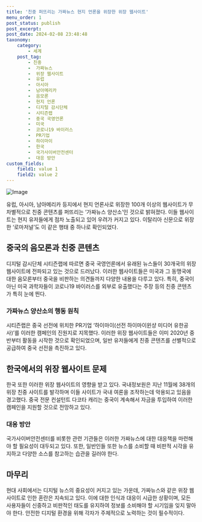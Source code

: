 ```yaml
---
title: '친중 퍼뜨리는 가짜뉴스 현지 언론을 위장한 위장 웹사이트'
menu_order: 1
post_status: publish
post_excerpt: 
post_date: 2024-02-08 23:48:48
taxonomy:
    category:
        - 세계
    post_tag:
        - 친중
        -  가짜뉴스
        -  위장 웹사이트
        -  유럽
        -  아시아
        -  남아메리카
        -  음모론
        -  현지 언론
        -  디지털 감시단체
        -  시티즌랩
        -  중국 국영언론
        -  미국
        -  코로나19 바이러스
        -  PR기업
        -  하이마이
        -  한국
        -  국가사이버안전센터
        -  대응 방안
custom_fields:
    field1: value 1
    field2: value 2
---
```


![Image](https://imgnews.pstatic.net/image/009/2024/02/08/0005256448_001_20240208113109267.png?type=w647)

유럽, 아시아, 남아메리카 등지에서 현지 언론사로 위장한 100개 이상의 웹사이트가 무차별적으로 친중 콘텐츠를 퍼뜨리는 ‘가짜뉴스 양산소’인 것으로 밝혀졌다. 이들 웹사이트는 현지 유저들에게 점차 노출되고 있어 우려가 커지고 있다. 이탈리아 신문으로 위장한 ‘로마저널’도 이 같은 행태 중 하나로 확인되었다. 
## 중국의 음모론과 친중 콘텐츠
디지털 감시단체 시티즌랩에 따르면 중국 국영언론에서 유래된 뉴스들이 30개국의 위장 웹사이트에 전파되고 있는 것으로 드러났다. 이러한 웹사이트들은 미국과 그 동맹국에 대한 음모론부터 중국을 비판하는 의견들까지 다양한 내용을 다루고 있다. 특히, 중국이 아닌 미국 과학자들이 코로나19 바이러스를 외부로 유출했다는 주장 등의 친중 콘텐츠가 특히 눈에 띈다.
### 가짜뉴스 양산소의 행동 원칙
시티즌랩은 중국 선전에 위치한 PR기업 ‘하이마이(선전 하이마이윈샹 미디어 유한공사)’를 이러한 캠페인의 진원지로 지목했다. 이러한 위장 웹사이트들은 이미 2020년 중반부터 활동을 시작한 것으로 확인되었으며, 일반 유저들에게 친중 콘텐츠를 선별적으로 공급하여 중국 선전을 촉진하고 있다.
## 한국에서의 위장 웹사이트 문제
한국 또한 이러한 위장 웹사이트의 영향을 받고 있다. 국내정보원은 지난 11월에 38개의 위장 친중 사이트를 발각하며 이들 사이트가 국내 여론을 조작하는데 악용되고 있음을 경고했다. 중국 전문 컨설턴트 다코타 캐리는 중국이 계속해서 자금을 투입하여 이러한 캠페인을 지원할 것으로 전망하고 있다.
### 대응 방안
국가사이버안전센터를 비롯한 관련 기관들은 이러한 가짜뉴스에 대한 대응책을 마련해야 할 필요성이 대두되고 있다. 또한, 일반인들 또한 뉴스를 소비할 때 비판적 시각을 유지하고 다양한 소스를 참고하는 습관을 길러야 한다.
## 마무리
현대 사회에서는 디지털 뉴스의 중요성이 커지고 있는 가운데, 가짜뉴스와 같은 위장 웹사이트로 인한 혼란은 지속되고 있다. 이에 대한 인식과 대응이 시급한 상황이며, 모든 사용자들이 신중하고 비판적인 태도를 유지하여 정보를 소비해야 할 시기임을 잊지 말아야 한다. 안전한 디지털 환경을 위해 각자가 주체적으로 노력하는 것이 필수적이다.
